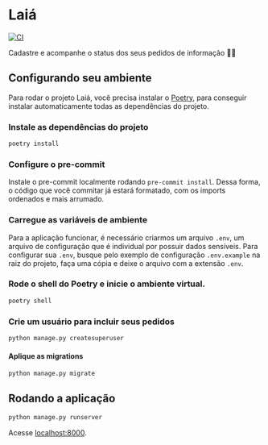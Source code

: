 # Laiá

[![CI](https://github.com/DadosAbertosDeFeira/pedidos/actions/workflows/ci.yml/badge.svg)](https://github.com/DadosAbertosDeFeira/pedidos/actions/workflows/ci.yml)

Cadastre e acompanhe o status dos seus pedidos de informação 📃✨

## Configurando seu ambiente

Para rodar o projeto Laiá, você precisa instalar o [Poetry](https://python-poetry.org/docs/master/#installation),
para conseguir instalar automaticamente todas as dependências do projeto.

### Instale as dependências do projeto

```bash
poetry install
```

### Configure o pre-commit

Instale o pre-commit localmente rodando `pre-commit install`. Dessa forma, o código que você commitar já estará formatado,
com os imports ordenados e mais arrumado.

### Carregue as variáveis de ambiente

Para a aplicação funcionar, é necessário criarmos um arquivo `.env`, um arquivo de configuração que é individual por possuir dados sensíveis.
Para configurar sua `.env`, busque pelo exemplo de configuração `.env.example` na raiz do projeto,
faça uma cópia e deixe o arquivo com a extensão `.env`.

### Rode o shell do Poetry e inicie o ambiente virtual.

```bash
poetry shell
```

### Crie um usuário para incluir seus pedidos

```bash
python manage.py createsuperuser
```

#### Aplique as migrations
```bash
python manage.py migrate
```

## Rodando a aplicação

```bash
python manage.py runserver
```

Acesse [localhost:8000](http://localhost:8000).

